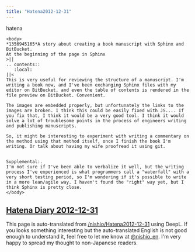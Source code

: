 ```yaml
---
title: "Hatena2012-12-31"
---
```


hatena

```
<body>
*1356945165*A story about creating a book manuscript with Sphinx and BitBucket.
At the beginning of the page in Sphinx
>||
.. contents::
   :local:
||<
This is very useful for reviewing the structure of a manuscript. I'm writing a book now, and I've been exchanging Sphinx files with my editor on BitBucket, and even the table of contents is rendered in the file preview on BitBucket. Convenient.

The images are embedded properly, but unfortunately the links to the images are broken. I think this could be easily fixed with JS.... If you fix that, I think it would be a very good tool. I think it would solve a lot of troublesome points in the process of engineers writing and publishing manuscripts.

So, it might be interesting to experiment with writing a commentary on the method using that method itself, once I finish the book I'm writing. Or talk about having my wife proofread it using git.


Supplemental:.
I'm not sure if I've been able to verbalize it well, but the writing process I've experienced is what programmers call a "waterfall" with a very short testing period, so I'm wondering if it's possible to write in a more lean/agile way. I haven't found the "right" way yet, but I think Sphinx is pretty close.
</body>
```


[Hatena Diary 2012-12-31](https://nishiohirokazu.hatenadiary.org/archive/2012/12/31)
---
This page is auto-translated from [/nishio/Hatena2012-12-31](https://scrapbox.io/nishio/Hatena2012-12-31) using DeepL. If you looks something interesting but the auto-translated English is not good enough to understand it, feel free to let me know at [@nishio_en](https://twitter.com/nishio_en). I'm very happy to spread my thought to non-Japanese readers.